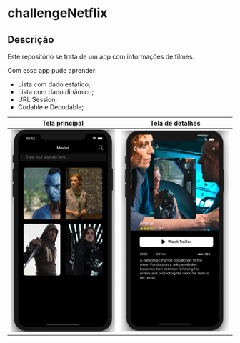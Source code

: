 # challengeNetflix

## Descrição

Este repositório se trata de um app com informações de filmes.



Com esse app pude aprender:

* Lista com dado estático;
* Lista com dado dinâmico;
* URL Session;
* Codable e Decodable;

Tela principal             | Tela de detalhes
:-------------------------:|:-------------------------:
![Tela principal](images/firstScreen.png)   |  ![Tela de detalhes](images/details.png)
